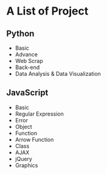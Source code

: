 # A List of Project

## Python
- Basic
- Advance
- Web Scrap
- Back-end
- Data Analysis & Data Visualization

## JavaScript
- Basic
- Regular Expression
- Error
- Object
- Function
- Arrow Function
- Class
- AJAX
- jQuery
- Graphics
